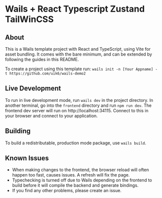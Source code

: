 # Wails + React Typescript Zustand TailWinCSS

## About

This is a Wails template project with React and TypeScript, using Vite for
asset bundling. It comes with the bare minimum, and can be extended by following
the guides in this README. 

To create a project using this template run:
`wails init -n [Your Appname] -t https://github.com/uik6/wails-demo2`

## Live Development

To run in live development mode, run `wails dev` in the project directory. In another terminal, go into the `frontend`
directory and run `npm run dev`. The frontend dev server will run on http://localhost:34115. Connect to this in your
browser and connect to your application.




## Building

To build a redistributable, production mode package, use `wails build`.

## Known Issues

- When making changes to the frontend, the browser reload will often happen too fast, causes issues. A refresh will fix the page.
- Typechecking is turned off due to Wails depending on the frontend to build before it will compile the backend and generate bindings.
- If you find any other problems, please create an issue.


